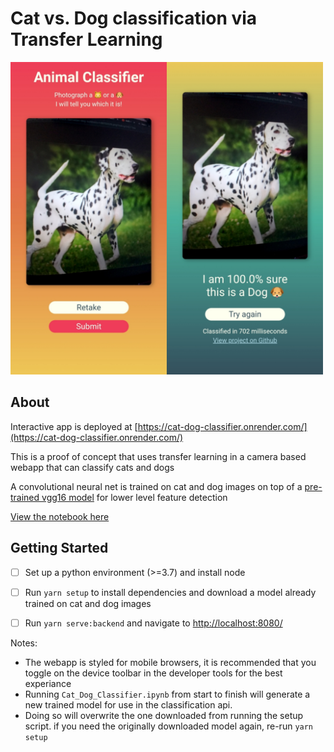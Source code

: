 # Cat vs. Dog classification via Transfer Learning

<img src="https://github.com/dylanlrrb/cat_dog_classifier/blob/main/assets/app.jpeg?raw=true" alt="app_image" width="500"/>

## About

Interactive app is deployed at [https://cat-dog-classifier.onrender.com/](https://cat-dog-classifier.onrender.com/)

This is a proof of concept that uses transfer learning in a camera based webapp that can classify cats and dogs

A convolutional neural net is trained on cat and dog images on top of a [pre-trained vgg16 model](https://neurohive.io/en/popular-networks/vgg16/) for lower level feature detection  

[View the notebook here](https://github.com/dylanlrrb/cat_dog_classifier/blob/main/model/Cat_Dog_Classifier.ipynb)



## Getting Started
  
- [ ] Set up a python environment (>=3.7) and install node
- [ ] Run `yarn setup` to install dependencies and download a model already trained on cat and dog images
- [ ] Run `yarn serve:backend` and navigate to [http://localhost:8080/](http://localhost:8080/)


Notes:
- The webapp is styled for mobile browsers, it is recommended that you toggle on the device toolbar in the developer tools for the best experiance
- Running `Cat_Dog_Classifier.ipynb` from start to finish will generate a new trained model for use in the classification api.
- Doing so will overwrite the one downloaded from running the setup script. if you need the originally downloaded model again, re-run `yarn setup`
 
